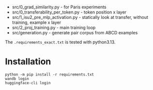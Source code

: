 - src/0_grad_similarity.py - for Paris experiments
- src/0_transferability_per_token.py - token position x layer
- src/1_isu2_pre_mlp_activation.py - statically look at transfer, without training, example x layer
- src/2_proj_training.py - main training loop
- src/generation.py - generate pair corpus from ABCD examples

The `.requirements_exact.txt` is tested with python3.13.

# Installation
```
python -m pip install -r requirements.txt
wandb login
huggingface-cli login
```